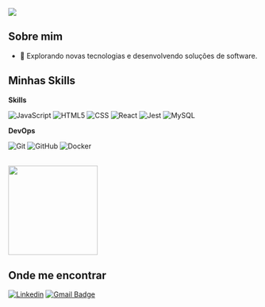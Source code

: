 ![](https://komarev.com/ghpvc/?username=iuricode&color=006bed)

## Sobre mim

- 🤔 Explorando novas tecnologias e desenvolvendo soluções de software.

## Minhas Skills

**Skills**


![JavaScript](https://img.shields.io/badge/-JavaScript-333333?style=flat&logo=javascript)
![HTML5](https://img.shields.io/badge/-HTML5-333333?style=flat&logo=HTML5)
![CSS](https://img.shields.io/badge/-CSS-333333?style=flat&logo=CSS3&logoColor=1572B6)
![React](https://img.shields.io/badge/-React-333333?style=flat&logo=react)
![Jest](https://img.shields.io/badge/-Jest-333333?style=flat&logo=jest)
![MySQL](https://img.shields.io/badge/-MySQL-333333?style=flat&logo=mysql)


**DevOps**

![Git](https://img.shields.io/badge/-Git-333333?style=flat&logo=git)
![GitHub](https://img.shields.io/badge/-GitHub-333333?style=flat&logo=github)
![Docker](https://img.shields.io/badge/-Docker-333333?style=flat&logo=docker)



<br/>

<a href="https://github.com/luccasmtxr" title="Perfil do Luccas">
  <img height="180em" src="https://github-readme-stats.vercel.app/api?username=luccasmtxr&theme=dracula&show_icons=true" />
</a>

## Onde me encontrar

[![Linkedin](https://img.shields.io/badge/-luccas-mantuano-blue?style=flat-square&logo=Linkedin&logoColor=white&link=https://www.linkedin.com/in/luccas-mantuano/)](https://www.linkedin.com/in/luccas-mantuano/)
[![Gmail Badge](https://img.shields.io/badge/-luccasmtxr@gmail.com-006bed?style=flat-square&logo=Gmail&logoColor=white&link=mailto:luccasmtxr@gmail.com)](mailto:luccasmtxr@gmail.com)
